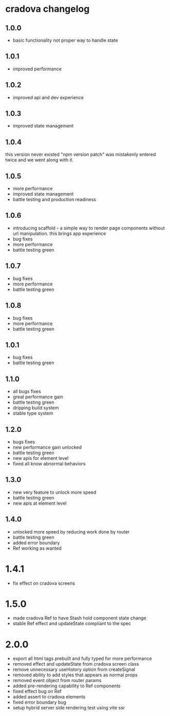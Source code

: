 # cradova changelog

## 1.0.0

- basic functionality not proper way to handle state

## 1.0.1

- improved performance

## 1.0.2

- improved api and dev experience

## 1.0.3

- improved state management

## 1.0.4

this version never existed
"npm version patch" was mistakenly entered twice
and we went along with it.

## 1.0.5

- more performance
- improved state management
- battle testing and production readiness

## 1.0.6

- introducing scaffold - a simple way to render page components
  without url manipulation.
  this brings app experience
- bug fixes
- more performance
- battle testing green

## 1.0.7

- bug fixes
- more performance
- battle testing green

## 1.0.8

- bug fixes
- more performance
- battle testing green

## 1.0.1

- bug fixes
- battle testing green

## 1.1.0

- all bugs fixes
- great performance gain
- battle testing green
- dripping build system
- stable type system

## 1.2.0

- bugs fixes
- new performance gain unlocked
- battle testing green
- new apis for element level
- fixed all know abnormal behaviors

## 1.3.0

- new very feature to unlock more speed
- battle testing green
- new apis at element level

## 1.4.0

- unlocked more speed by reducing work done by router
- battle testing green
- added error boundary
- Ref working as wanted

# 1.4.1

- fix effect on cradova screens

# 1.5.0

- made cradova Ref to have Stash hold component state change
- stable Ref effect and updateState compliant to the spec

# 2.0.0

- export all html tags prebuilt and fully typed for more performance
- removed effect and updateState from cradova screen class
- remove unnecessary useHistory option from createSignal
- removed ability to add styles that appears as normal props
- removed event object from router params
- added pre-rendering capability to Ref components
- fixed effect bug on Ref
- added assert to cradova elements
- fixed error boundary bug
- setup hybrid server side rendering test using vite ssr
